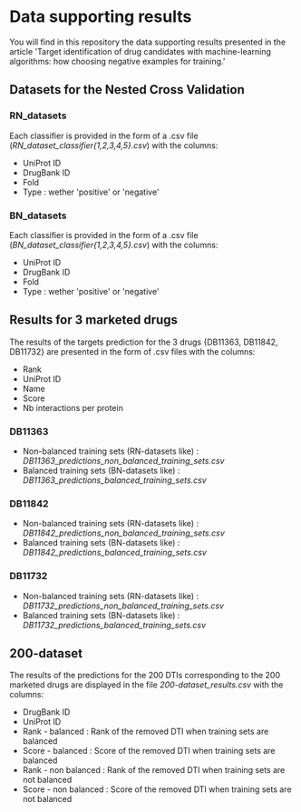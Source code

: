 # Data supporting results

You will find in this repository the data supporting results presented in the article 'Target identification of drug candidates with machine-learning algorithms: how choosing negative examples for training.'

## Datasets for the Nested Cross Validation

### RN_datasets

Each classifier is provided in the form of a .csv file (*RN_dataset_classifier{1,2,3,4,5}.csv*) with the columns:
  - UniProt ID
  - DrugBank ID
  - Fold
  - Type : wether 'positive' or 'negative'


### BN_datasets

Each classifier is provided in the form of a .csv file (*BN_dataset_classifier{1,2,3,4,5}.csv*) with the columns:
  - UniProt ID
  - DrugBank ID
  - Fold
  - Type : wether 'positive' or 'negative'

## Results for 3 marketed drugs

The results of the targets prediction for the 3 drugs {DB11363, DB11842, DB11732} are presented in the form of .csv files with the columns:
  - Rank
  - UniProt ID
  - Name
  - Score
  - Nb interactions per protein

### DB11363

  - Non-balanced training sets (RN-datasets like) : *DB11363_predictions_non_balanced_training_sets.csv*
  - Balanced training sets (BN-datasets like) : *DB11363_predictions_balanced_training_sets.csv*

### DB11842

  - Non-balanced training sets (RN-datasets like) : *DB11842_predictions_non_balanced_training_sets.csv*
  - Balanced training sets (BN-datasets like) : *DB11842_predictions_balanced_training_sets.csv*

### DB11732

  - Non-balanced training sets (RN-datasets like) : *DB11732_predictions_non_balanced_training_sets.csv*
  - Balanced training sets (BN-datasets like) : *DB11732_predictions_balanced_training_sets.csv*

## 200-dataset

The results of the predictions for the 200 DTIs corresponding to the 200 marketed drugs are displayed in the file *200-dataset_results.csv* with the columns:
  - DrugBank ID
  - UniProt ID
  - Rank - balanced : Rank of the removed DTI when training sets are balanced
  - Score - balanced : Score of the removed DTI when training sets are balanced
  - Rank - non balanced : Rank of the removed DTI when training sets are not balanced
  - Score - non balanced : Score of the removed DTI when training sets are not balanced
